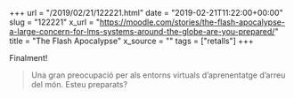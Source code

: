+++
url = "/2019/02/21/122221.html"
date = "2019-02-21T11:22:00+00:00"
slug = "122221"
x_url = "https://moodle.com/stories/the-flash-apocalypse-a-large-concern-for-lms-systems-around-the-globe-are-you-prepared/"
title = "The Flash Apocalypse"
x_source = ""
tags = ["retalls"]
+++

Finalment! 

> Una gran preocupació per als entorns virtuals d’aprenentatge d’arreu del món. Esteu preparats?


